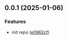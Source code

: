## 0.0.1 (2025-01-06)

### Features

- init repo ([e0962cf](https://github.com/configurajs/eslint/commit/e0962cf0fef04bf57570eeacdb964a9663d39fc2))
